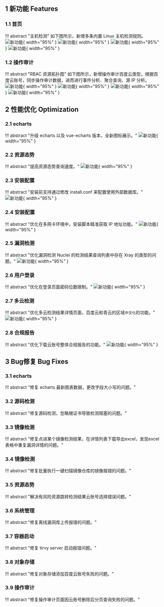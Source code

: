 ## 1 新功能 Features

### 1.1 首页

!!! abstract "主机检测"
    如下图所示，新增多条内置 Linux 主机检测规则。
![新功能](../img/release/0.9.1/img_11.png){ width="95%" }
![新功能](../img/release/0.9.1/img_12.png){ width="95%" }
![新功能](../img/release/0.9.1/img_13.png){ width="95%" }
![新功能](../img/release/0.9.1/img_14.png){ width="95%" }

### 1.2 操作审计

!!! abstract "RBAC 资源拓扑图"
    如下图所示，新增操作审计百度云类型，根据百度云账号，同步操作审计数据，进而进行事件分析、聚合查询、源 IP 分析。
![新功能](../img/release/0.9.1/img.png){ width="95%" }
![新功能](../img/release/0.9.1/img_1.png){ width="95%" }
![新功能](../img/release/0.9.1/img_2.png){ width="95%" }
![新功能](../img/release/0.9.1/img_3.png){ width="95%" }

## 2 性能优化 Optimization

### 2.1 echarts

!!! abstract "升级 echarts 以及 vue-echarts 版本，全新图标展示。"
![新功能](../img/release/0.9.1/img_8.png){ width="95%" }

### 2.2 资源态势

!!! abstract "提高资源态势查询速度。"
![新功能](../img/release/0.9.1/img_9.png){ width="95%" }

### 2.3 安装配置

!!! abstract "安装前支持通过修改 install.conf 来配置使用外部数据库。"
![新功能](../img/release/0.9.1/img_10.png){ width="95%" }

### 2.4 安装配置

!!! abstract "优化在多网卡环境中，安装脚本精准获取 IP 地址功能。"
![新功能](../img/release/0.9.1/img_15.png){ width="95%" }

### 2.5 漏洞检测

!!! abstract "优化漏洞检测 Nuclei 的检测结果查询列表中存在 Xray 的类型的问题。"
![新功能](../img/release/0.9.1/img_7.png){ width="95%" }

### 2.6 用户登录

!!! abstract "优化在登录页面密码位数限制。"
![新功能](../img/release/0.9.1/img_4.png){ width="95%" }

### 2.7 多云检测

!!! abstract "优化多云检测结果详情页面，百度云和青云的区域`中文化`的功能。"
![新功能](../img/release/0.9.1/img_5.png){ width="95%" }

### 2.8 合规报告

!!! abstract "优化下载云账号整体合规报告的功能。"
![新功能](../img/release/0.9.1/img_6.png){ width="95%" }

## 3 Bug修复 Bug Fixes

### 3.1 echarts

!!! abstract "修复 echarts 最新图表数据，更改字段大小写的问题。"

### 3.2 源码检测

!!! abstract "修复源码检测，忽略根证书导致检测阻塞的问题。"

### 3.3 镜像检测

!!! abstract "修复点进某个镜像检测结果，在详情列表下载导出excel，发现excel表格中重复漏洞详情的问题。"

### 3.4 镜像检测

!!! abstract "修复批量执行一键扫描镜像仓库的镜像报错的问题。"

### 3.5 资源态势

!!! abstract "解决有风险资源跳转检测结果云账号选择错误问题。"

### 3.6 系统管理

!!! abstract "修复离线漏洞库上传报错的问题。"

### 3.7 容器启动

!!! abstract "修复 tirvy server 启动报错问题。"

### 3.8 对象存储

!!! abstract "修复对象存储添加百度云账号失败的问题。"

### 3.9 操作审计

!!! abstract "修复操作审计页面因云账号删除后分页查询失败的问题。"
